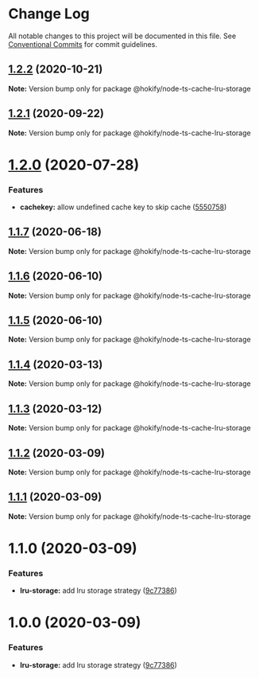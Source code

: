 # Change Log

All notable changes to this project will be documented in this file.
See [Conventional Commits](https://conventionalcommits.org) for commit guidelines.

## [1.2.2](https://github.com/hokify/node-ts-cache/compare/@hokify/node-ts-cache-lru-storage@1.2.1...@hokify/node-ts-cache-lru-storage@1.2.2) (2020-10-21)

**Note:** Version bump only for package @hokify/node-ts-cache-lru-storage





## [1.2.1](https://github.com/hokify/node-ts-cache/compare/@hokify/node-ts-cache-lru-storage@1.2.0...@hokify/node-ts-cache-lru-storage@1.2.1) (2020-09-22)

**Note:** Version bump only for package @hokify/node-ts-cache-lru-storage





# [1.2.0](https://github.com/hokify/node-ts-cache/compare/@hokify/node-ts-cache-lru-storage@1.1.7...@hokify/node-ts-cache-lru-storage@1.2.0) (2020-07-28)


### Features

* **cachekey:** allow undefined cache key to skip cache ([5550758](https://github.com/hokify/node-ts-cache/commit/555075821c6e581aebb41c76cb6b81fe56724f98))





## [1.1.7](https://github.com/hokify/node-ts-cache/compare/@hokify/node-ts-cache-lru-storage@1.1.6...@hokify/node-ts-cache-lru-storage@1.1.7) (2020-06-18)

**Note:** Version bump only for package @hokify/node-ts-cache-lru-storage





## [1.1.6](https://github.com/hokify/node-ts-cache/compare/@hokify/node-ts-cache-lru-storage@1.1.5...@hokify/node-ts-cache-lru-storage@1.1.6) (2020-06-10)

**Note:** Version bump only for package @hokify/node-ts-cache-lru-storage





## [1.1.5](https://github.com/hokify/node-ts-cache/compare/@hokify/node-ts-cache-lru-storage@1.1.4...@hokify/node-ts-cache-lru-storage@1.1.5) (2020-06-10)

**Note:** Version bump only for package @hokify/node-ts-cache-lru-storage





## [1.1.4](https://github.com/hokify/node-ts-cache/compare/@hokify/node-ts-cache-lru-storage@1.1.3...@hokify/node-ts-cache-lru-storage@1.1.4) (2020-03-13)

**Note:** Version bump only for package @hokify/node-ts-cache-lru-storage





## [1.1.3](https://github.com/hokify/node-ts-cache/compare/@hokify/node-ts-cache-lru-storage@1.1.2...@hokify/node-ts-cache-lru-storage@1.1.3) (2020-03-12)

**Note:** Version bump only for package @hokify/node-ts-cache-lru-storage





## [1.1.2](https://github.com/hokify/node-ts-cache/compare/@hokify/node-ts-cache-lru-storage@1.1.1...@hokify/node-ts-cache-lru-storage@1.1.2) (2020-03-09)

**Note:** Version bump only for package @hokify/node-ts-cache-lru-storage





## [1.1.1](https://github.com/hokify/node-ts-cache/compare/@hokify/node-ts-cache-lru-storage@1.1.0...@hokify/node-ts-cache-lru-storage@1.1.1) (2020-03-09)

**Note:** Version bump only for package @hokify/node-ts-cache-lru-storage





# 1.1.0 (2020-03-09)


### Features

* **lru-storage:** add lru storage strategy ([9c77386](https://github.com/hokify/node-ts-cache/commit/9c77386bba9ca4fd9de409cb69709d6501a807e7))





# 1.0.0 (2020-03-09)


### Features

* **lru-storage:** add lru storage strategy ([9c77386](https://github.com/hokify/node-ts-cache/commit/9c77386bba9ca4fd9de409cb69709d6501a807e7))
